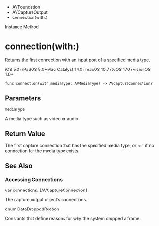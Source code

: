 

- AVFoundation
- AVCaptureOutput
-  connection(with:) 

Instance Method

# connection(with:)

Returns the first connection with an input port of a specified media type.

iOS 5.0+iPadOS 5.0+Mac Catalyst 14.0+macOS 10.7+tvOS 17.0+visionOS 1.0+

``` source
func connection(with mediaType: AVMediaType) -> AVCaptureConnection?
```

## Parameters 

`mediaType`  

A media type such as video or audio.

## Return Value

The first capture connection that has the specified media type, or `nil` if no connection for the media type exists.

## See Also

### Accessing Connections

var connections: [AVCaptureConnection]

The capture output object’s connections.

enum DataDroppedReason

Constants that define reasons for why the system dropped a frame.

